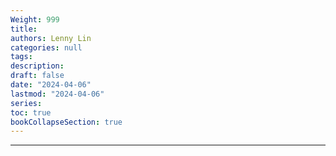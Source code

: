 ```yaml
---
Weight: 999
title: 
authors: Lenny Lin
categories: null
tags: 
description: 
draft: false
date: "2024-04-06"
lastmod: "2024-04-06"
series:
toc: true
bookCollapseSection: true
---
```



<!--more-->

---



